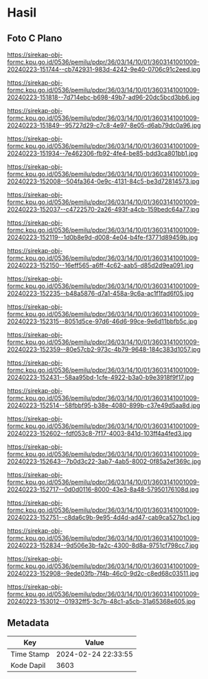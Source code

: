 # Hasil

## Foto C Plano

https://sirekap-obj-formc.kpu.go.id/0536/pemilu/pdpr/36/03/14/10/01/3603141001009-20240223-151744--cb742931-983d-4242-9e40-0706c91c2eed.jpg

https://sirekap-obj-formc.kpu.go.id/0536/pemilu/pdpr/36/03/14/10/01/3603141001009-20240223-151818--7d714ebc-b698-49b7-ad96-20dc5bcd3bb6.jpg

https://sirekap-obj-formc.kpu.go.id/0536/pemilu/pdpr/36/03/14/10/01/3603141001009-20240223-151849--95727d29-c7c8-4e97-8e05-d6ab79dc0a96.jpg

https://sirekap-obj-formc.kpu.go.id/0536/pemilu/pdpr/36/03/14/10/01/3603141001009-20240223-151934--7e462306-fb92-4fe4-be85-bdd3ca801bb1.jpg

https://sirekap-obj-formc.kpu.go.id/0536/pemilu/pdpr/36/03/14/10/01/3603141001009-20240223-152008--504fa364-0e9c-4131-84c5-be3d72814573.jpg

https://sirekap-obj-formc.kpu.go.id/0536/pemilu/pdpr/36/03/14/10/01/3603141001009-20240223-152037--c4722570-2a26-493f-a4cb-159bedc64a77.jpg

https://sirekap-obj-formc.kpu.go.id/0536/pemilu/pdpr/36/03/14/10/01/3603141001009-20240223-152119--1d0b8e9d-d008-4e04-b4fe-f3771d89459b.jpg

https://sirekap-obj-formc.kpu.go.id/0536/pemilu/pdpr/36/03/14/10/01/3603141001009-20240223-152150--16eff565-a6ff-4c62-aab5-d85d2d9ea091.jpg

https://sirekap-obj-formc.kpu.go.id/0536/pemilu/pdpr/36/03/14/10/01/3603141001009-20240223-152235--b48a5876-d7a1-458a-9c6a-ac1f1fad6f05.jpg

https://sirekap-obj-formc.kpu.go.id/0536/pemilu/pdpr/36/03/14/10/01/3603141001009-20240223-152315--8051d5ce-97d6-46d6-99ce-9e6d11bbfb5c.jpg

https://sirekap-obj-formc.kpu.go.id/0536/pemilu/pdpr/36/03/14/10/01/3603141001009-20240223-152359--80e57cb2-973c-4b79-9648-184c383d1057.jpg

https://sirekap-obj-formc.kpu.go.id/0536/pemilu/pdpr/36/03/14/10/01/3603141001009-20240223-152431--58aa95bd-1cfe-4922-b3a0-b9e3918f9f17.jpg

https://sirekap-obj-formc.kpu.go.id/0536/pemilu/pdpr/36/03/14/10/01/3603141001009-20240223-152514--58fbbf95-b38e-4080-899b-c37e49d5aa8d.jpg

https://sirekap-obj-formc.kpu.go.id/0536/pemilu/pdpr/36/03/14/10/01/3603141001009-20240223-152602--fdf053c8-7f17-4003-841d-103ff4a4fed3.jpg

https://sirekap-obj-formc.kpu.go.id/0536/pemilu/pdpr/36/03/14/10/01/3603141001009-20240223-152643--7b0d3c22-3ab7-4ab5-8002-0f85a2ef369c.jpg

https://sirekap-obj-formc.kpu.go.id/0536/pemilu/pdpr/36/03/14/10/01/3603141001009-20240223-152717--0d0d0116-8000-43e3-8a48-57950176108d.jpg

https://sirekap-obj-formc.kpu.go.id/0536/pemilu/pdpr/36/03/14/10/01/3603141001009-20240223-152751--c8da6c9b-9e95-4d4d-ad47-cab9ca527bc1.jpg

https://sirekap-obj-formc.kpu.go.id/0536/pemilu/pdpr/36/03/14/10/01/3603141001009-20240223-152834--9d506e3b-fa2c-4300-8d8a-9751cf798cc7.jpg

https://sirekap-obj-formc.kpu.go.id/0536/pemilu/pdpr/36/03/14/10/01/3603141001009-20240223-152908--9ede03fb-7f4b-46c0-9d2c-c8ed68c03511.jpg

https://sirekap-obj-formc.kpu.go.id/0536/pemilu/pdpr/36/03/14/10/01/3603141001009-20240223-153012--01932ff5-3c7b-48c1-a5cb-31a65368e605.jpg


## Metadata

| Key        | Value               |
| ---------- | ------------------- |
| Time Stamp | 2024-02-24 22:33:55 |
| Kode Dapil | 3603                |



